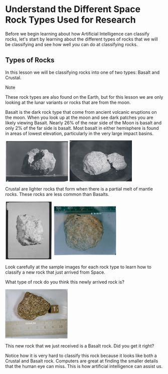# Understand the Different Space Rock Types Used for Research

Before we begin learning about how Artificial Intelligence can classify rocks, let's start by learning about the different types of rocks that we will be classifying and see how well *you* can do at classifying rocks.

## Types of Rocks

In this lesson we will be classifying rocks into one of two types: Basalt and Crustal.

> [!NOTE]
> These rock types are also found on the Earth, but for this lesson we are only looking at the lunar variants or rocks that are from the moon.

Basalt is the dark rock type that come from ancient volcanic eruptions on the moon. When you look up at the moon and see dark patches you are likely viewing Basalt. Nearly 26% of the near side of the Moon is basalt and only 2% of the far side is basalt. Most basalt in either hemisphere is found in areas of lowest elevation, particularly in the very large impact basins.

<img src="..\Media/Basalt_Cristobalite_s69-45569.jpg" width="200" align="center">
<img src="..\Media/Basalt_Cristobalite_s69-45583.jpg" width="200" align="center">

Crustal are lighter rocks that form when there is a partial melt of mantle rocks. These rocks are less common than Basalts.

<img src="..\Media/Crustal_Anorthosite_s72-18182.jpg" width="150" align="center">
<img src="..\Media/Crustal_Anorthosite_s72-46804.jpg" width="200" align="center">

Look carefully at the sample images for each rock type to learn how to classify a new rock that just arrived from Space.

What type of rock do you think this newly arrived rock is?

<img src="..\Media/Basalt_Cristobalite_s75-31692.jpg" width="200" align="center">

This new rock that we just received is a Basalt rock. Did you get it right?

Notice how it is very hard to classify this rock because it looks like both a Crustal and Basalt rock. Computers are great at finding the smaller details that the human eye can miss. This is how artificial intelligence can assist us.
